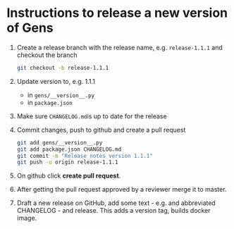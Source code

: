 # Instructions to release a new version of Gens

1. Create a release branch with the release name, e.g. `release-1.1.1` and checkout the branch

    ```bash
    git checkout -b release-1.1.1
    ```

2. Update version to, e.g. 1.1.1

   - in `gens/__version__.py`
   - in `package.json`

3. Make sure `CHANGELOG.md`is up to date for the release


4. Commit changes, push to github and create a pull request

    ```bash
    git add gens/__version__.py
    git add package.json CHANGELOG.md
    git commit -m "Release notes version 1.1.1"
    git push -u origin release-1.1.1
    ```

5. On github click **create pull request**.

6. After getting the pull request approved by a reviewer merge it to master.

7. Draft a new release on GitHub, add some text - e.g. and abbreviated CHANGELOG - and release.
This adds a version tag, builds docker image.
